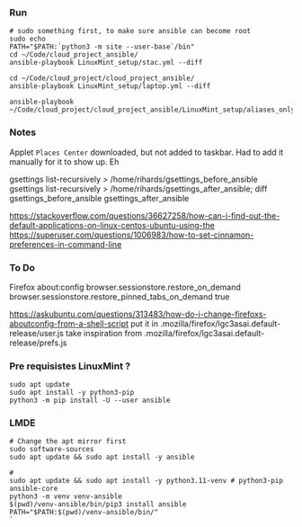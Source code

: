 ### Run
```
# sudo something first, to make sure ansible can become root
sudo echo
PATH="$PATH:`python3 -m site --user-base`/bin"
cd ~/Code/cloud_project_ansible/
ansible-playbook LinuxMint_setup/stac.yml --diff

cd ~/Code/cloud_project/cloud_project_ansible/
ansible-playbook LinuxMint_setup/laptop.yml --diff

ansible-playbook ~/Code/cloud_project/cloud_project_ansible/LinuxMint_setup/aliases_only.yaml
```


### Notes
Applet `Places Center` downloaded, but not added to taskbar.
Had to add it manually for it to show up. Eh

gsettings list-recursively > /home/rihards/gsettings_before_ansible
gsettings list-recursively > /home/rihards/gsettings_after_ansible; diff gsettings_before_ansible gsettings_after_ansible

https://stackoverflow.com/questions/36627258/how-can-i-find-out-the-default-applications-on-linux-centos-ubuntu-using-the
https://superuser.com/questions/1006983/how-to-set-cinnamon-preferences-in-command-line

### To Do
Firefox about:config
browser.sessionstore.restore_on_demand
browser.sessionstore.restore_pinned_tabs_on_demand true

https://askubuntu.com/questions/313483/how-do-i-change-firefoxs-aboutconfig-from-a-shell-script
put it in .mozilla/firefox/lgc3asai.default-release/user.js
take inspiration from .mozilla/firefox/lgc3asai.default-release/prefs.js


### Pre requisistes LinuxMint ?
```
sudo apt update
sudo apt install -y python3-pip
python3 -m pip install -U --user ansible
```

### LMDE
```
# Change the apt mirror first
sudo software-sources
sudo apt update && sudo apt install -y ansible

#
sudo apt update && sudo apt install -y python3.11-venv # python3-pip ansible-core
python3 -m venv venv-ansible
$(pwd)/venv-ansible/bin/pip3 install ansible
PATH="$PATH:$(pwd)/venv-ansible/bin/"
`
